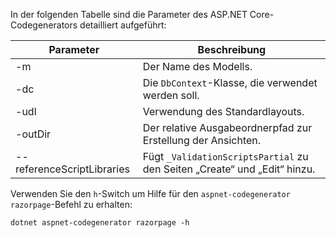 <a name="codegenerator"></a> In der folgenden Tabelle sind die Parameter des ASP.NET Core-Codegenerators detailliert aufgeführt:

| Parameter               | Beschreibung|
| ----------------- | ------------ |
| -m  | Der Name des Modells. |
| -dc  | Die `DbContext`-Klasse, die verwendet werden soll. |
| -udl | Verwendung des Standardlayouts. |
| -outDir | Der relative Ausgabeordnerpfad zur Erstellung der Ansichten. |
| --referenceScriptLibraries | Fügt `_ValidationScriptsPartial` zu den Seiten „Create“ und „Edit“ hinzu. |

Verwenden Sie den `h`-Switch um Hilfe für den `aspnet-codegenerator razorpage`-Befehl zu erhalten:

```console
dotnet aspnet-codegenerator razorpage -h
```

